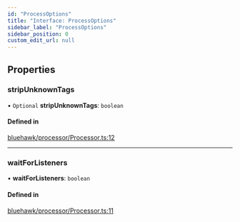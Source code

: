 ```yaml
---
id: "ProcessOptions"
title: "Interface: ProcessOptions"
sidebar_label: "ProcessOptions"
sidebar_position: 0
custom_edit_url: null
---
```


## Properties

### stripUnknownTags

• `Optional` **stripUnknownTags**: `boolean`

#### Defined in

[bluehawk/processor/Processor.ts:12](https://github.com/krollins-mdb/Bluehawk/blob/0886b9526801a2b31a73b01fc05e9bdcbd23c69e/src/bluehawk/processor/Processor.ts#L12)

___

### waitForListeners

• **waitForListeners**: `boolean`

#### Defined in

[bluehawk/processor/Processor.ts:11](https://github.com/krollins-mdb/Bluehawk/blob/0886b9526801a2b31a73b01fc05e9bdcbd23c69e/src/bluehawk/processor/Processor.ts#L11)
